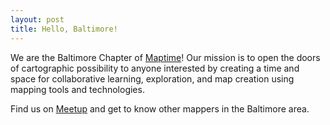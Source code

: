 ```yaml
---
layout: post
title: Hello, Baltimore!
---
```


We are the Baltimore Chapter of [Maptime](maptime.io)! Our mission is to open the doors of cartographic possibility to anyone interested by creating a time and space for collaborative learning, exploration, and map creation using mapping tools and technologies.

Find us on [Meetup](http://www.meetup.com/MaptimeBmore/) and get to know other mappers in the Baltimore area.

